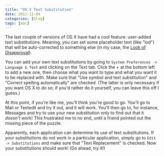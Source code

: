 ```yaml
---
title: "OS X Text Substitution"
date: 2012-12-04
categories: [blog]
tags: [mac]
---
```

The last couple of versions of OS X have had a cool feature: user-added text substitutions. Meaning, you can set some placeholder text (like "lod") that will be auto-corrected to something else (in my case, the [Look of Disapproval](http://www.disapprovallook.com)).
<!--more-->
You can add your own text substitutions by going to `System Preferences -> Language & Text` and clicking on the Text tab. Click the + at the bottom left to add a new one, then choose what you want to type and what you want it to be replaced with. Make sure that "Use symbol and text substitution" and "Correct spelling automatically" are checked. (The latter is only necessary if you want OS X to do so; if you'd rather do it yourself, you can leave this off I guess.)

At this point, if you're like me, you'll think you're good to go. You'll go to Mail or Textedit and try it out, and it will work. You'll then go to, for instance, Messages and try to use your new substitution only to find out that it *doesn't* work! This frustrated me to no end, until a friend pointed out the missing piece of the puzzle. 

Apparently, each application can determine its use of text substitutions. If your substitutions do not work in a particular application, simply go to `Edit -> Substitutions` and make sure that "Text Replacement" is checked. Now your substitutions should work! (Go ahead, try it!)
